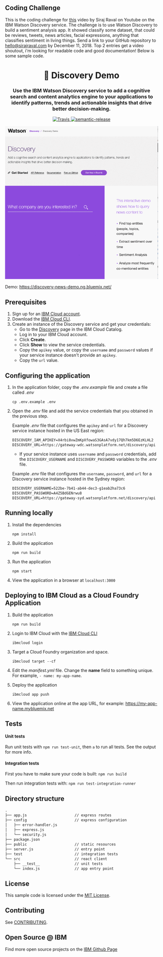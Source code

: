 ## Coding Challenge

This is the coding challenge for [this]() video by Siraj Raval on Youtube on the IBM Watson Discovery service. The challenge is to use Watson Discovery to build a sentiment analysis app. It showed classify some dataset, that could be reviews, tweets, news articles, facial expressions, anything that classifies sentiment in living things. Send a link to your GitHub repository to hello@sirajraval.com by December 11, 2018. Top 2 entries get a video shoutout, i'm looking for readable code and good documentation! Below is some sample code. 

<h1 align="center" style="border-bottom: none;">🔎 Discovery Demo </h1>
<h3 align="center">Use the IBM Watson Discovery service to add a cognitive search and content analytics engine to your applications to identify patterns, trends and actionable insights that drive better decision-making.</h3>
<p align="center">
  <a href="http://travis-ci.org/watson-developer-cloud/discovery-nodejs">
    <img alt="Travis" src="https://travis-ci.org/watson-developer-cloud/discovery-nodejs.svg?branch=master">
  </a>
  <a href="#badge">
    <img alt="semantic-release" src="https://img.shields.io/badge/%20%20%F0%9F%93%A6%F0%9F%9A%80-semantic--release-e10079.svg">
  </a>
</p>
</p>

![demo](readme-images/new-demo.gif)

Demo: https://discovery-news-demo.ng.bluemix.net/

## Prerequisites

1. Sign up for an [IBM Cloud account](https://console.bluemix.net/registration/).
1. Download the [IBM Cloud CLI](https://console.bluemix.net/docs/cli/index.html#overview).
1. Create an instance of the Discovery service and get your credentials:
    - Go to the [Discovery](https://console.bluemix.net/catalog/services/discovery) page in the IBM Cloud Catalog.
    - Log in to your IBM Cloud account.
    - Click **Create**.
    - Click **Show** to view the service credentials.
    - Copy the `apikey` value, or copy the `username` and `password` values if your service instance doesn't provide an `apikey`.
    - Copy the `url` value.

## Configuring the application

1. In the application folder, copy the *.env.example* file and create a file called *.env*

    ```
    cp .env.example .env
    ```

2. Open the *.env* file and add the service credentials that you obtained in the previous step.

    Example *.env* file that configures the `apikey` and `url` for a Discovery service instance hosted in the US East region:

    ```
    DISCOVERY_IAM_APIKEY=X4rbi8vwZmKpXfowaS3GAsA7vdy17Qh7km5D6EzKLHL2
    DISCOVERY_URL=https://gateway-wdc.watsonplatform.net/discovery/api
    ```

    - If your service instance uses `username` and `password` credentials, add the `DISCOVERY_USERNAME` and `DISCOVERY_PASSWORD` variables to the *.env* file.

    Example *.env* file that configures the `username`, `password`, and `url` for a Discovery service instance hosted in the Sydney region:

    ```
    DISCOVERY_USERNAME=522be-7b41-ab44-dec3-g1eab2ha73c6
    DISCOVERY_PASSWORD=A4Z5BdGENrwu8
    DISCOVERY_URL=https://gateway-syd.watsonplatform.net/discovery/api
    ```

<!-- **ADD ANY APP-SPECIFIC CONFIGURATION INSTRUCTIONS HERE** -->

## Running locally

1. Install the dependencies

    ```
    npm install
    ```

1. Build the application

    ```
    npm run build
    ```

1. Run the application

    ```
    npm start
    ```

1. View the application in a browser at `localhost:3000`

## Deploying to IBM Cloud as a Cloud Foundry Application

1. Build the application

    ```
    npm run build
    ```

1. Login to IBM Cloud with the [IBM Cloud CLI](https://console.bluemix.net/docs/cli/index.html#overview)

    ```
    ibmcloud login
    ```

1. Target a Cloud Foundry organization and space.

    ```
    ibmcloud target --cf
    ```

1. Edit the *manifest.yml* file. Change the **name** field to something unique. For example, `- name: my-app-name`.
1. Deploy the application

    ```
    ibmcloud app push
    ```

1. View the application online at the app URL, for example: https://my-app-name.mybluemix.net


## Tests

#### Unit tests
Run unit tests with `npm run test-unit`, then `a` to run all tests. See the output for more info.

#### Integration tests
First you have to make sure your code is built: `npm run build`

Then run integration tests with: `npm run test-integration-runner`

## Directory structure

```none
.
├── app.js                      // express routes
├── config                      // express configuration
│   ├── error-handler.js
│   ├── express.js
│   └── security.js
├── package.json
├── public                      // static resources
├── server.js                   // entry point
├── test                        // integration tests
└── src                         // react client
    ├── __test__                // unit tests
    └── index.js                // app entry point
```

## License

  This sample code is licensed under the [MIT License](https://opensource.org/licenses/MIT).

## Contributing

  See [CONTRIBUTING](.github/CONTRIBUTING.md).

## Open Source @ IBM
  Find more open source projects on the [IBM Github Page](http://ibm.github.io/)

[getting_started]: https://www.ibm.com/watson/developercloud/doc/common/index.html
[docs]: http://www.ibm.com/watson/developercloud/doc/discovery/index.html
[sign_up]: https://console.ng.bluemix.net/registration/
